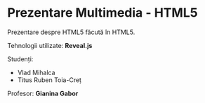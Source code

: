 # Prezentare Multimedia - HTML5

Prezentare despre HTML5 făcută în HTML5.

Tehnologii utilizate: **Reveal.js**

Studenți:
- Vlad Mihalca
- Titus Ruben Toia-Creț

Profesor: **Gianina Gabor**
